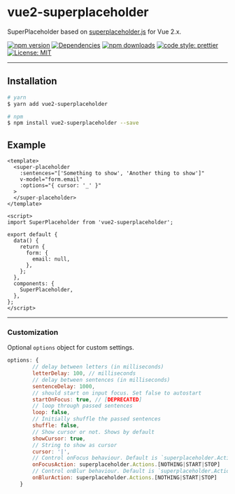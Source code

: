 # vue2-superplaceholder

SuperPlaceholder based on [superplaceholder.js](https://github.com/chinchang/superplaceholder.js) for Vue 2.x.

[![npm version][npm-version-src]][npm-version-href]
[![Dependencies][david-dm-src]][david-dm-href]
[![npm downloads][npm-downloads-src]][npm-downloads-href]
[![code style: prettier](https://img.shields.io/badge/code_style-airbnb/prettier-FF5A5F.svg?style=flat-square)](https://github.com/airbnb/javascript)
[![License: MIT](https://img.shields.io/badge/License-MIT-black.svg?style=flat-square)](https://opensource.org/licenses/MIT)

---

## Installation

```bash
# yarn
$ yarn add vue2-superplaceholder

# npm
$ npm install vue2-superplaceholder --save
```

## Example

```vue
<template>
  <super-placeholder
    :sentences="['Something to show', 'Another thing to show']"
    v-model="form.email"
    :options="{ cursor: '_' }"
  >
  </super-placeholder>
</template>

<script>
import SuperPlaceholder from 'vue2-superplaceholder';

export default {
  data() {
    return {
      form: {
        email: null,
      },
    };
  },
  components: {
    SuperPlaceholder,
  },
};
</script>
```

---

### Customization

Optional `options` object for custom settings.

```js
options: {
		// delay between letters (in milliseconds)
		letterDelay: 100, // milliseconds
		// delay between sentences (in milliseconds)
		sentenceDelay: 1000,
		// should start on input focus. Set false to autostart
		startOnFocus: true, // [DEPRECATED]
		// loop through passed sentences
		loop: false,
		// Initially shuffle the passed sentences
		shuffle: false,
		// Show cursor or not. Shows by default
		showCursor: true,
		// String to show as cursor
		cursor: '|',
		// Control onFocus behaviour. Default is `superplaceholder.Actions.START`
		onFocusAction: superplaceholder.Actions.[NOTHING|START|STOP]
		// Control onBlur behaviour. Default is `superplaceholder.Actions.STOP`
 		onBlurAction: superplaceholder.Actions.[NOTHING|START|STOP]
	}
```

<!-- Badges -->

[npm-version-src]: https://img.shields.io/npm/dt/vue2-superplaceholder.svg?style=flat-square
[npm-version-href]: https://npmjs.com/package/vue2-superplaceholder
[npm-downloads-src]: https://img.shields.io/npm/v/vue2-superplaceholder/latest.svg?style=flat-square
[npm-downloads-href]: https://npmjs.com/package/vue2-superplaceholder
[david-dm-src]: https://david-dm.org/gomah/vue2-superplaceholder/status.svg?style=flat-square
[david-dm-href]: https://david-dm.org/gomah/vue2-superplaceholder
